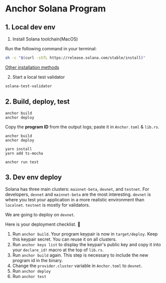 # Anchor Solana Program

## 1. Local dev env

1. Install Solana toolchain(MacOS)

Run the following command in your terminal:

```sh
sh -c "$(curl -sSfL https://release.solana.com/stable/install)"
```

[Other installation methods](https://docs.solana.com/cli/install-solana-cli-tools)

2. Start a local test validator

```sh
solana-test-validator
```

## 2. Build, deploy, test
```shell
anchor build
anchor deploy
```

Copy the **program ID** from the output logs; paste it in `Anchor.toml` & `lib.rs`.

```shell
anchor build
anchor deploy

yarn install
yarn add ts-mocha

anchor run test
```

## 3. Dev env deploy

Solana has three main clusters: `mainnet-beta`, `devnet`, and `testnet`. For developers, `devnet` and `mainnet-beta` are the most interesting. `devnet` is where you test your application in a more realistic environment than `localnet`. `testnet` is mostly for validators.

We are going to deploy on `devnet`.

Here is your deployment checklist.   🚀

1.  Run `anchor build`. Your program keypair is now in `target/deploy`. Keep this keypair secret. You can reuse it on all clusters.
2.  Run `anchor keys list` to display the keypair's public key and copy it into your `declare_id!` macro at the top of `lib.rs`.
3.  Run `anchor build` again. This step is necessary to include the new program id in the binary.
4.  Change the `provider.cluster` variable in `Anchor.toml` to `devnet`.
5.  Run `anchor deploy`
6.  Run `anchor test`